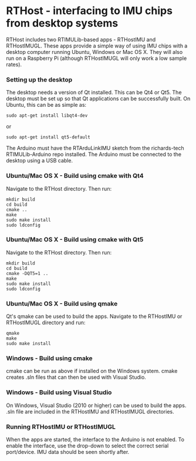 # RTHost - interfacing to IMU chips from desktop systems

RTHost includes two RTIMULib-based apps - RTHostIMU and RTHostIMUGL. These apps provide a simple way of using IMU chips with a desktop computer running Ubuntu, Windows or Mac OS X. They will also run on a Raspberry Pi (although RTHostIMUGL will only work a low sample rates).

### Setting up the desktop

The desktop needs a version of Qt installed. This can be Qt4 or Qt5. The desktop must be set up so that Qt applications can be successfully built. On Ubuntu, this can be as simple as:

    sudo apt-get install libqt4-dev
    
or

    sudo apt-get install qt5-default
    
The Arduino must have the RTArduLinkIMU sketch from the richards-tech RTIMULib-Arduino repo installed. The Arduino must be connected to the desktop using a USB cable.
    
### Ubuntu/Mac OS X - Build using cmake with Qt4

Navigate to the RTHost directory. Then run:

    mkdir build
    cd build
    cmake ..
    make
    sudo make install
    sudo ldconfig
    
### Ubuntu/Mac OS X - Build using cmake with Qt5

Navigate to the RTHost directory. Then run:

    mkdir build
    cd build
    cmake -DQT5=1 ..
    make
    sudo make install
    sudo ldconfig
    
### Ubuntu/Mac OS X - Build using qmake

Qt's qmake can be used to build the apps. Navigate to the RTHostIMU or RTHostIMUGL directory and run:

    qmake
    make
    sudo make install

### Windows - Build using cmake

cmake can be run as above if installed on the Windows system. cmake creates .sln files that can then be used with Visual Studio.

### Windows - Build using Visual Studio

On Windows, Visual Studio (2010 or higher) can be used to build the apps. .sln file are included in the RTHostIMU and RTHostIMUGL directories.

### Running RTHostIMU or RTHostIMUGL

When the apps are started, the interface to the Arduino is not enabled. To enable the interface, use the drop-down to select the correct serial port/device. IMU data should be seen shortly after.



